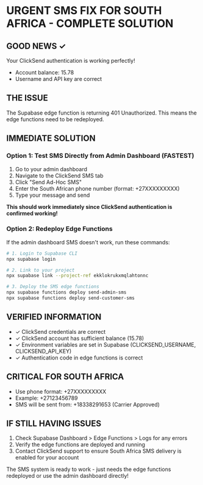 # URGENT SMS FIX FOR SOUTH AFRICA - COMPLETE SOLUTION

## GOOD NEWS ✓
Your ClickSend authentication is working perfectly!
- Account balance: 15.78
- Username and API key are correct

## THE ISSUE
The Supabase edge function is returning 401 Unauthorized. This means the edge functions need to be redeployed.

## IMMEDIATE SOLUTION

### Option 1: Test SMS Directly from Admin Dashboard (FASTEST)
1. Go to your admin dashboard
2. Navigate to the ClickSend SMS tab
3. Click "Send Ad-Hoc SMS"
4. Enter the South African phone number (format: +27XXXXXXXXX)
5. Type your message and send

**This should work immediately since ClickSend authentication is confirmed working!**

### Option 2: Redeploy Edge Functions
If the admin dashboard SMS doesn't work, run these commands:

```bash
# 1. Login to Supabase CLI
npx supabase login

# 2. Link to your project
npx supabase link --project-ref ekklokrukxmqlahtonnc

# 3. Deploy the SMS edge functions
npx supabase functions deploy send-admin-sms
npx supabase functions deploy send-customer-sms
```

## VERIFIED INFORMATION
- ✓ ClickSend credentials are correct
- ✓ ClickSend account has sufficient balance (15.78)
- ✓ Environment variables are set in Supabase (CLICKSEND_USERNAME, CLICKSEND_API_KEY)
- ✓ Authentication code in edge functions is correct

## CRITICAL FOR SOUTH AFRICA
- Use phone format: +27XXXXXXXXX
- Example: +27123456789
- SMS will be sent from: +18338291653 (Carrier Approved)

## IF STILL HAVING ISSUES
1. Check Supabase Dashboard > Edge Functions > Logs for any errors
2. Verify the edge functions are deployed and running
3. Contact ClickSend support to ensure South Africa SMS delivery is enabled for your account

The SMS system is ready to work - just needs the edge functions redeployed or use the admin dashboard directly!
